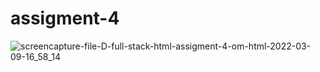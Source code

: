 # assigment-4
![screencapture-file-D-full-stack-html-assigment-4-om-html-2022-03-09-16_58_14](https://user-images.githubusercontent.com/98307019/157433188-25c8d0b3-f83d-47ef-b18c-3a336fc29178.png)
